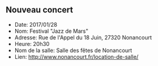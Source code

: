 ## Nouveau concert

- Date: 2017/01/28
- Nom: Festival "Jazz de Mars"
- Adresse: Rue de l'Appel du 18 Juin, 27320 Nonancourt
- Heure: 20h30
- Nom de la salle: Salle des fêtes de Nonancourt
- Lien: http://www.nonancourt.fr/location-de-salle/

